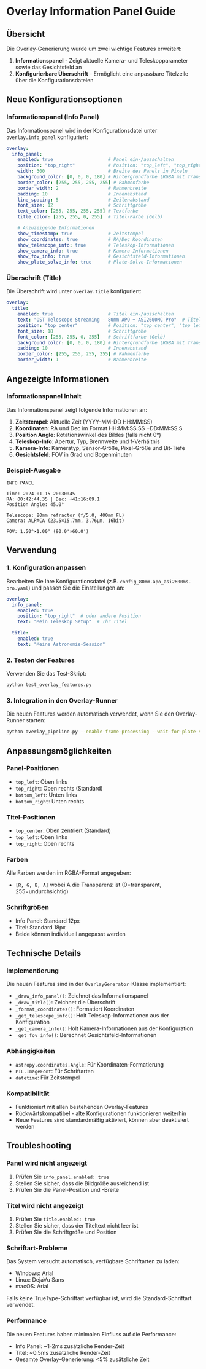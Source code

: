 # Overlay Information Panel Guide

## Übersicht

Die Overlay-Generierung wurde um zwei wichtige Features erweitert:

1. **Informationspanel** - Zeigt aktuelle Kamera- und Teleskopparameter sowie das Gesichtsfeld an
2. **Konfigurierbare Überschrift** - Ermöglicht eine anpassbare Titelzeile über die Konfigurationsdateien

## Neue Konfigurationsoptionen

### Informationspanel (Info Panel)

Das Informationspanel wird in der Konfigurationsdatei unter `overlay.info_panel` konfiguriert:

```yaml
overlay:
  info_panel:
    enabled: true                    # Panel ein-/ausschalten
    position: "top_right"            # Position: "top_left", "top_right", "bottom_left", "bottom_right"
    width: 300                       # Breite des Panels in Pixeln
    background_color: [0, 0, 0, 180] # Hintergrundfarbe (RGBA mit Transparenz)
    border_color: [255, 255, 255, 255] # Rahmenfarbe
    border_width: 2                  # Rahmenbreite
    padding: 10                      # Innenabstand
    line_spacing: 5                  # Zeilenabstand
    font_size: 12                    # Schriftgröße
    text_color: [255, 255, 255, 255] # Textfarbe
    title_color: [255, 255, 0, 255]  # Titel-Farbe (Gelb)

    # Anzuzeigende Informationen
    show_timestamp: true             # Zeitstempel
    show_coordinates: true           # RA/Dec Koordinaten
    show_telescope_info: true        # Teleskop-Informationen
    show_camera_info: true           # Kamera-Informationen
    show_fov_info: true              # Gesichtsfeld-Informationen
    show_plate_solve_info: true      # Plate-Solve-Informationen
```

### Überschrift (Title)

Die Überschrift wird unter `overlay.title` konfiguriert:

```yaml
overlay:
  title:
    enabled: true                    # Titel ein-/ausschalten
    text: "OST Telescope Streaming - 80mm APO + ASI2600MC Pro"  # Titeltext
    position: "top_center"           # Position: "top_center", "top_left", "top_right"
    font_size: 18                    # Schriftgröße
    font_color: [255, 255, 0, 255]   # Schriftfarbe (Gelb)
    background_color: [0, 0, 0, 180] # Hintergrundfarbe (RGBA mit Transparenz)
    padding: 10                      # Innenabstand
    border_color: [255, 255, 255, 255] # Rahmenfarbe
    border_width: 1                  # Rahmenbreite
```

## Angezeigte Informationen

### Informationspanel Inhalt

Das Informationspanel zeigt folgende Informationen an:

1. **Zeitstempel**: Aktuelle Zeit (YYYY-MM-DD HH:MM:SS)
2. **Koordinaten**: RA und Dec im Format HH:MM:SS.SS +DD:MM:SS.S
3. **Position Angle**: Rotationswinkel des Bildes (falls nicht 0°)
4. **Teleskop-Info**: Apertur, Typ, Brennweite und f-Verhältnis
5. **Kamera-Info**: Kameratyp, Sensor-Größe, Pixel-Größe und Bit-Tiefe
6. **Gesichtsfeld**: FOV in Grad und Bogenminuten

### Beispiel-Ausgabe

```
INFO PANEL

Time: 2024-01-15 20:30:45
RA: 00:42:44.35 | Dec: +41:16:09.1
Position Angle: 45.0°

Telescope: 80mm refractor (f/5.0, 400mm FL)
Camera: ALPACA (23.5×15.7mm, 3.76μm, 16bit)

FOV: 1.50°×1.00° (90.0'×60.0')
```

## Verwendung

### 1. Konfiguration anpassen

Bearbeiten Sie Ihre Konfigurationsdatei (z.B. `config_80mm-apo_asi2600ms-pro.yaml`) und passen Sie die Einstellungen an:

```yaml
overlay:
  info_panel:
    enabled: true
    position: "top_right"  # oder andere Position
    text: "Mein Teleskop Setup"  # Ihr Titel

  title:
    enabled: true
    text: "Meine Astronomie-Session"
```

### 2. Testen der Features

Verwenden Sie das Test-Skript:

```bash
python test_overlay_features.py
```

### 3. Integration in den Overlay-Runner

Die neuen Features werden automatisch verwendet, wenn Sie den Overlay-Runner starten:

```bash
python overlay_pipeline.py --enable-frame-processing --wait-for-plate-solve
```

## Anpassungsmöglichkeiten

### Panel-Positionen

- `top_left`: Oben links
- `top_right`: Oben rechts (Standard)
- `bottom_left`: Unten links
- `bottom_right`: Unten rechts

### Titel-Positionen

- `top_center`: Oben zentriert (Standard)
- `top_left`: Oben links
- `top_right`: Oben rechts

### Farben

Alle Farben werden im RGBA-Format angegeben:
- `[R, G, B, A]` wobei A die Transparenz ist (0=transparent, 255=undurchsichtig)

### Schriftgrößen

- Info Panel: Standard 12px
- Titel: Standard 18px
- Beide können individuell angepasst werden

## Technische Details

### Implementierung

Die neuen Features sind in der `OverlayGenerator`-Klasse implementiert:

- `_draw_info_panel()`: Zeichnet das Informationspanel
- `_draw_title()`: Zeichnet die Überschrift
- `_format_coordinates()`: Formatiert Koordinaten
- `_get_telescope_info()`: Holt Teleskop-Informationen aus der Konfiguration
- `_get_camera_info()`: Holt Kamera-Informationen aus der Konfiguration
- `_get_fov_info()`: Berechnet Gesichtsfeld-Informationen

### Abhängigkeiten

- `astropy.coordinates.Angle`: Für Koordinaten-Formatierung
- `PIL.ImageFont`: Für Schriftarten
- `datetime`: Für Zeitstempel

### Kompatibilität

- Funktioniert mit allen bestehenden Overlay-Features
- Rückwärtskompatibel - alte Konfigurationen funktionieren weiterhin
- Neue Features sind standardmäßig aktiviert, können aber deaktiviert werden

## Troubleshooting

### Panel wird nicht angezeigt

1. Prüfen Sie `info_panel.enabled: true`
2. Stellen Sie sicher, dass die Bildgröße ausreichend ist
3. Prüfen Sie die Panel-Position und -Breite

### Titel wird nicht angezeigt

1. Prüfen Sie `title.enabled: true`
2. Stellen Sie sicher, dass der Titeltext nicht leer ist
3. Prüfen Sie die Schriftgröße und Position

### Schriftart-Probleme

Das System versucht automatisch, verfügbare Schriftarten zu laden:
- Windows: Arial
- Linux: DejaVu Sans
- macOS: Arial

Falls keine TrueType-Schriftart verfügbar ist, wird die Standard-Schriftart verwendet.

### Performance

Die neuen Features haben minimalen Einfluss auf die Performance:
- Info Panel: ~1-2ms zusätzliche Render-Zeit
- Titel: ~0.5ms zusätzliche Render-Zeit
- Gesamte Overlay-Generierung: <5% zusätzliche Zeit
